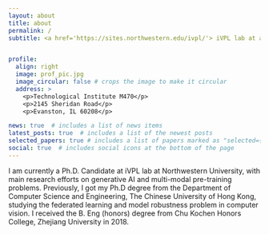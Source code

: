 ```yaml
---
layout: about
title: about
permalink: /
subtitle: <a href='https://sites.northwestern.edu/ivpl/'> iVPL lab at at Northwestern University</a>


profile:
  align: right
  image: prof_pic.jpg
  image_circular: false # crops the image to make it circular
  address: >
    <p>Technological Institute M470</p>
    <p>2145 Sheridan Road</p>
    <p>Evanston, IL 60208</p>

news: true  # includes a list of news items
latest_posts: true  # includes a list of the newest posts
selected_papers: true # includes a list of papers marked as "selected={true}"
social: true  # includes social icons at the bottom of the page
---
```

I am currently a Ph.D. Candidate at iVPL lab at Northwestern University, with main research efforts on generative AI and multi-modal pre-training problems. Previously, I got my Ph.D degree from the Department of Computer Science and Engineering, The Chinese University of Hong Kong, studying the federated learning and model robustness problem in computer vision. I received the B. Eng (honors) degree from Chu Kochen Honors College, Zhejiang University in 2018.


